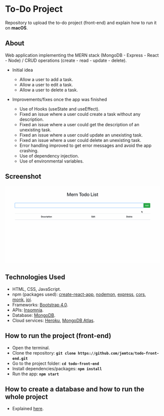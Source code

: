 # To-Do Project
Repository to upload the to-do project (front-end) and explain how to run it on **macOS**.

## About
Web application implementing the MERN stack (MongoDB - Express - React - Node) / CRUD operations (create - read - update - delete).

* Initial idea
    * Allow a user to add a task.
    * Allow a user to edit a task.
    * Allow a user to delete a task.

* Improvements/fixes once the app was finished
	* Use of Hooks (useState and useEffect).
	* Fixed an issue where a user could create a task without any description.
	* Fixed an issue where a user could get the description of an unexisting task.
	* Fixed an issue where a user could update an unexisting task.
	* Fixed an issue where a user could delete an unexisting task.
	* Error handling improved to get error messages and avoid the app crashing.
	* Use of dependency injection.
	* Use of environmental variables.

## Screenshot
![](https://github.com/jemtca/todo-front-end/blob/master/screenshots/todo.gif)

## Technologies Used
* HTML, CSS, JavaScript.
* npm (packages used): [create-react-app](https://www.npmjs.com/package/create-react-app), [nodemon](https://www.npmjs.com/package/nodemon), [express](https://www.npmjs.com/package/express), [cors](https://www.npmjs.com/package/cors), [monk](https://www.npmjs.com/package/monk), [joi](https://www.npmjs.com/package/joi).
* Frameworks: [Bootstrap 4.0](https://getbootstrap.com/docs/4.0/getting-started/introduction/).
* APIs: [Insomnia](https://insomnia.rest/).
* Database: [MongoDB](https://www.mongodb.com/).
* Cloud services: [Heroku](https://www.heroku.com/), [MongoDB Atlas](https://www.mongodb.com/cloud/atlas).

## How to run the project (front-end)
* Open the terminal.
* Clone the repository: **`git clone https://github.com/jemtca/todo-front-end.git`**
* Go to the project folder: **`cd todo-front-end`**
* Install dependencies/packages: **`npm install`**
* Run the app: **`npm start`**

## How to create a database and how to run the whole project
* Explained [here](https://github.com/jemtca/todo-back-end).
